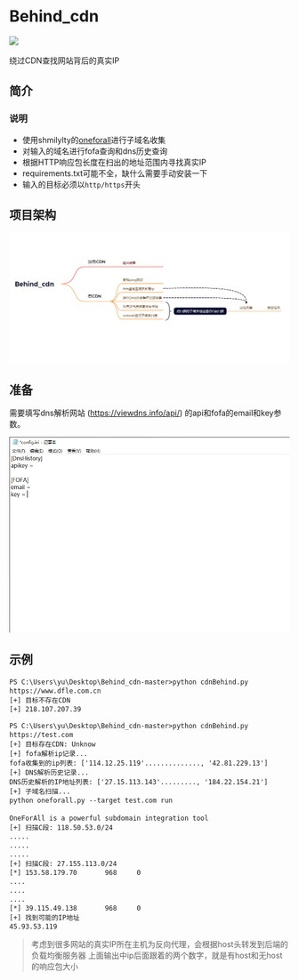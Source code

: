 # Behind_cdn
![](https://img.shields.io/badge/python-3.8-blue)

绕过CDN查找网站背后的真实IP


## 简介
### 说明

 - 使用shmilylty的[oneforall](https://github.com/shmilylty/OneForAll)进行子域名收集
 - 对输入的域名进行fofa查询和dns历史查询
 - 根据HTTP响应包长度在扫出的地址范围内寻找真实IP
 - requirements.txt可能不全，缺什么需要手动安装一下
 - 输入的目标必须以`http/https`开头
## 项目架构

![项目架构](https://github.com/matias-a11y/Behind_cdn/blob/master/img/%E9%A1%B9%E7%9B%AE%E6%9E%B6%E6%9E%84.png)

## 准备

需要填写dns解析网站 (https://viewdns.info/api/) 的api和fofa的email和key参数。

![config](https://github.com/matias-a11y/Behind_cdn/blob/master/img/config.png)

##  示例

```
PS C:\Users\yu\Desktop\Behind_cdn-master>python cdnBehind.py https://www.dfle.com.cn
[+] 目标不存在CDN
[+] 218.107.207.39
```
```
PS C:\Users\yu\Desktop\Behind_cdn-master>python cdnBehind.py https://test.com
[+] 目标存在CDN: Unknow
[+] fofa解析ip记录...
fofa收集到的ip列表: ['114.12.25.119'.............., '42.81.229.13']
[+] DNS解析历史记录...
DNS历史解析的IP地址列表: ['27.15.113.143'........., '184.22.154.21']
[+] 子域名扫描...
python oneforall.py --target test.com run

OneForAll is a powerful subdomain integration tool
[+] 扫描C段: 118.50.53.0/24
.....
.....
.....
[+] 扫描C段: 27.155.113.0/24
[*] 153.58.179.70       968     0
....
....
....
[*] 39.115.49.138       968     0
[+] 找到可能的IP地址
45.93.53.119
```
> 考虑到很多网站的真实IP所在主机为反向代理，会根据host头转发到后端的负载均衡服务器
> 上面输出中ip后面跟着的两个数字，就是有host和无host的响应包大小

